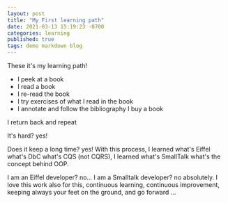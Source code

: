 ```yaml
---
layout: post
title: "My First learning path"
date: 2021-03-13 15:19:23 -0700
categories: learning
published: true
tags: demo markdown blog
---
```


These it's my learning path! 
- I peek at a book
- I read a book 
- I re-read the book
- I try exercises of what I read in the book
- I annotate and follow the bibliography I buy a book

I return back and repeat 

It's hard? yes! 

Does it keep a long time? yes!
With this process, I learned what's Eiffel what's DbC what's CQS (not CQRS), I learned what's SmallTalk what's the concept behind OOP. 

I am an Eiffel developer? no... 
I am a Smalltalk developer? no absolutely. 
I love this work also for this, continuous learning, continuous improvement, keeping always your feet on the ground, and go forward ...
